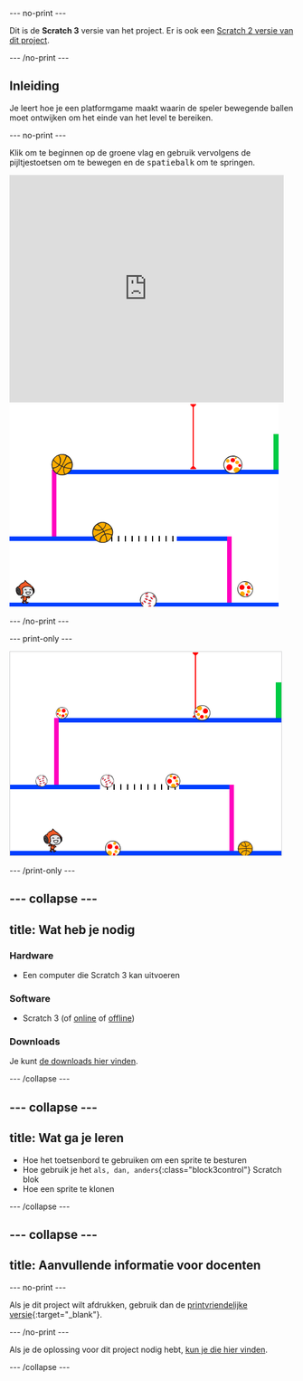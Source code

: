 --- no-print ---

Dit is de **Scratch 3** versie van het project. Er is ook een [Scratch 2 versie van dit project](https://projects.raspberrypi.org/nl-NL/projects/dodgeball-scratch2).

--- /no-print ---

## Inleiding

Je leert hoe je een platformgame maakt waarin de speler bewegende ballen moet ontwijken om het einde van het level te bereiken.

--- no-print ---

Klik om te beginnen op de groene vlag en gebruik vervolgens de pijltjestoetsen om te bewegen en de <kbd>spatiebalk</kbd> om te springen.

<div class="scratch-preview">
  <iframe allowtransparency="true" width="485" height="402" src="https://scratch.mit.edu/projects/embed/251809924/?autostart=false" frameborder="0" scrolling="no"></iframe>
  <img src="images/dodge-final.png">
</div>

--- /no-print ---

--- print-only ---

![trefbal spel wordt gespeeld](images/dodgeball-showcase.png)

--- /print-only ---

--- collapse ---
---
title: Wat heb je nodig
---

### Hardware

+ Een computer die Scratch 3 kan uitvoeren

### Software

+ Scratch 3 (of [online](https://scratch.mit.edu/projects/editor/) of [offline](https://scratch.mit.edu/download/))

### Downloads

Je kunt [de downloads hier vinden](https://rpf.io/p/nl-NL/dodgeball-go).

--- /collapse ---

--- collapse ---
---
title: Wat ga je leren
---

+ Hoe het toetsenbord te gebruiken om een sprite te besturen
+ Hoe gebruik je het `als, dan, anders`{:class="block3control"} Scratch blok
+ Hoe een sprite te klonen

--- /collapse ---

--- collapse ---
---
title: Aanvullende informatie voor docenten
---

--- no-print ---

Als je dit project wilt afdrukken, gebruik dan de [printvriendelijke versie](https://projects.raspberrypi.org/nl-NL/projects/dodgeball/print){:target="_blank"}.

--- /no-print ---

Als je de oplossing voor dit project nodig hebt, [kun je die hier vinden](https://rpf.io/p/nl-NL/dodgeball-get).

--- /collapse ---
